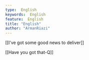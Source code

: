```yaml
---
type:  English
keywords:  English
feature:  English
title: "English"
author: "ArmanRiazi"
---
```


 [[I've got some good news to deliver]]

 [[Have you got that-Q]]